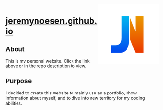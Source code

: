 <img src="home/resources/Logo.png" alt="Logo" title="Logo" align="right" width="200" height="200" />

# [jeremynoesen.github.io](https://jeremynoesen.github.io)

## About
This is my personal website. Click the link above or in the repo description to view.

## Purpose
I decided to create this website to mainly use as a portfolio, show information about myself, and to dive into new territory for my coding abilities.